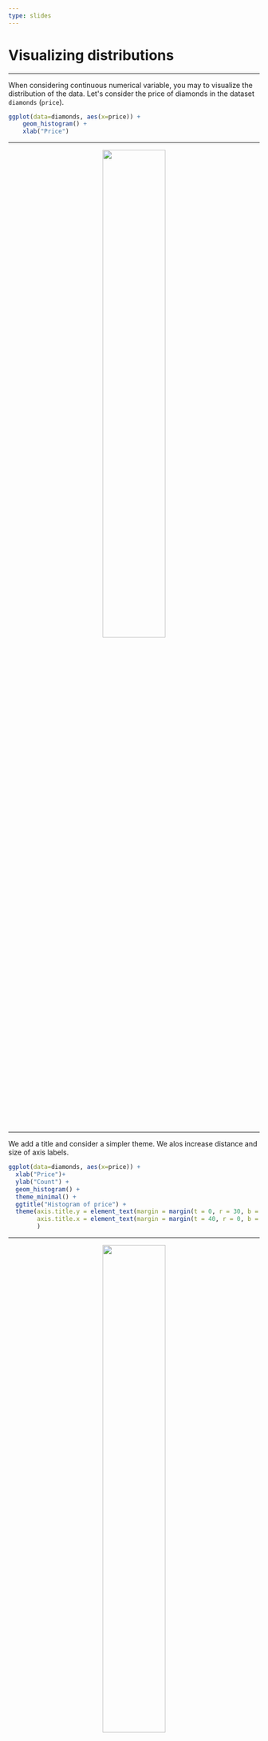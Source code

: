```yaml
---
type: slides
---
```


# Visualizing distributions

---

When considering continuous numerical variable, you may to visualize the distribution of the data. Let's consider the price of diamonds in the dataset `diamonds` (`price`). 

```R
ggplot(data=diamonds, aes(x=price)) +
    geom_histogram() +
    xlab("Price")
```

---

<div style="text-align:center"><img src="hist1.png" alt=" " width="50%"></div>


---

We add a title and consider a simpler theme. We alos increase distance and size of axis labels.

```R
ggplot(data=diamonds, aes(x=price)) +
  xlab("Price")+
  ylab("Count") +
  geom_histogram() +
  theme_minimal() +
  ggtitle("Histogram of price") +
  theme(axis.title.y = element_text(margin = margin(t = 0, r = 30, b = 0, l = 0), size = 15),
        axis.title.x = element_text(margin = margin(t = 40, r = 0, b = 0, l = 0), size = 15)
        )
```

---

<div style="text-align:center"><img src="hist2.png" alt=" " width="50%"></div>


---

```R
ggplot(data=diamonds, aes(x=price)) +
  xlab("Price")+
  ylab("Count") +
  geom_histogram(bins = 200) +
  theme_minimal() +
  ggtitle("Histogram of price") +
  theme(axis.title.y = element_text(margin = margin(t = 0, r = 30, b = 0, l = 0), size = 15),
        axis.title.x = element_text(margin = margin(t = 40, r = 0, b = 0, l = 0), size = 15)
        )
```


---

<div style="text-align:center"><img src="histbin200.png" alt=" " width="50%"></div>

---

```R
ggplot(data=diamonds, aes(x=price)) +
  xlab("Price")+
  ylab("Count") +
  geom_histogram(bins = 5) +
  theme_minimal() +
  ggtitle("Histogram of price") +
  theme(axis.title.y = element_text(margin = margin(t = 0, r = 30, b = 0, l = 0), size = 15),
        axis.title.x = element_text(margin = margin(t = 40, r = 0, b = 0, l = 0), size = 15)
        )
        
```


---

<div style="text-align:center"><img src="histbin5.png" alt=" " width="50%"></div>



---

We could also consider using a Kernel Density Estimate (KDE) to vizualise the estimated density

```R
ggplot(data=diamonds, aes(x=price)) +
  geom_density()
```

---

<div style="text-align:center"><img src="dens1.png" alt=" " width="55%"></div>


---

We change the theme, add a centered title and specify a color with some transparency value. We also increase distance and size of axis labels.

```R
ggplot(data=diamonds, aes(x=price)) +
  xlab("Price")+
  ylab("Density") +
  geom_density(adjust=1.5, alpha=.4, fill = "darkgrey") +
  theme_minimal() +
  ggtitle("Estimated density of price")  + 
  theme(plot.title = element_text(hjust = 0.5)) +
  theme(axis.title.y = element_text(margin = margin(t = 0, r = 30, b = 0, l = 0), size = 15),
        axis.title.x = element_text(margin = margin(t = 40, r = 0, b = 0, l = 0), size = 15)
        )
```

---

<div style="text-align:center"><img src="dens2.png" alt=" " width="55%"></div>

---

We can consider varying the bandwidth of the kernel estimator in the KDE plot.

```R
ggplot(data=diamonds, aes(x=price)) +
  xlab("Price")+
  ylab("Density") +
  geom_density(adjust=.1, alpha=.4, fill = "darkgrey") +
  theme_minimal() +
  ggtitle("Estimated density of price")  + 
  theme(plot.title = element_text(hjust = 0.5)) +
  theme(axis.title.y = element_text(margin = margin(t = 0, r = 30, b = 0, l = 0), size = 15),
        axis.title.x = element_text(margin = margin(t = 40, r = 0, b = 0, l = 0), size = 15)
        )
```



---

<div style="text-align:center"><img src="largekde.png" alt=" " width="55%"></div>

---

Similarly


```R
ggplot(data=diamonds, aes(x=price)) +
  xlab("Price")+
  ylab("Density") +
  geom_density(adjust=20, alpha=.4, fill = "darkgrey") +
  theme_minimal() +
  ggtitle("Estimated density of price")  + 
  theme(plot.title = element_text(hjust = 0.5)) +
  theme(axis.title.y = element_text(margin = margin(t = 0, r = 30, b = 0, l = 0), size = 15),
        axis.title.x = element_text(margin = margin(t = 40, r = 0, b = 0, l = 0), size = 15)
        )
```



---

<div style="text-align:center"><img src="smallkde.png" alt=" " width="55%"></div>




